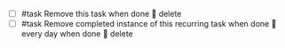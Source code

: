 <!-- placeholder to force blank line before included text -->

- [ ] #task Remove this task when done 🏁 delete
- [ ] #task Remove completed instance of this recurring task when done 🔁 every day when done 🏁 delete

<!-- placeholder to force blank line after included text -->
